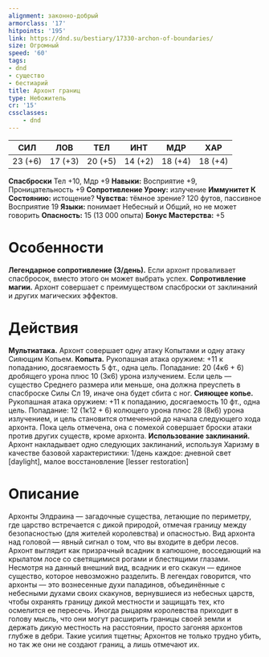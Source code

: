 ```yaml
---
alignment: законно-добрый
armorclass: '17'
hitpoints: '195'
link: https://dnd.su/bestiary/17330-archon-of-boundaries/
size: Огромный
speed: '60'
tags:
- dnd
- существо
- бестиарий
title: Архонт границ
type: Небожитель
cr: '15'
cssclasses:
    - dnd
---
```



| СИЛ | ЛОВ | ТЕЛ | ИНТ | МДР | ХАР |
|---|---|---|---|---|---|
| 23 (+6) | 17 (+3) | 20 (+5) | 14 (+2) | 18 (+4) | 18 (+4) |
**Спасброски** Тел +10, Мдр +9
**Навыки:** Восприятие +9, Проницательность +9
**Сопротивление Урону:** излучение
**Иммунитет К Состоянию:** истощение?
**Чувства:** тёмное зрение? 120 футов, пассивное Восприятие 19
**Языки:** понимает Небесный и Общий, но не может говорить
**Опасность:** 15 (13 000 опыта)
**Бонус Мастерства:** +5


# Особенности
**Легендарное сопротивление (3/день).** Если архонт проваливает спасбросок, вместо этого он может выбрать успех.
**Сопротивление магии.** Архонт совершает с преимуществом спасброски от заклинаний и других магических эффектов.


# Действия
**Мультиатака.** Архонт совершает одну атаку Копытами и одну атаку Сияющим Копьем.
**Копыта.** Рукопашная атака оружием: +11 к попаданию, досягаемость 5 фт., одна цель. Попадание: 20 (4к6 + 6) дробящего урона плюс 10 (3к6) урона излучением. Если цель — существо Среднего размера или меньше, она должна преуспеть в спасброске Силы Сл 19, иначе она будет сбита с ног.
**Сияющее копье.** Рукопашная атака оружием: +11 к попаданию, досягаемость 10 фт., одна цель. Попадание: 12 (1к12 + 6) колющего урона плюс 28 (8к6) урона излучением, и цель становится отмеченной до начала следующего хода архонта. Пока цель отмечена, она с помехой совершает броски атаки против других существ, кроме архонта.
**Использование заклинаний.** Архонт накладывает одно следующих заклинаний, используя Харизму в качестве базовой характеристики:
1/день каждое: дневной свет [daylight], малое восстановление [lesser restoration]


# Описание
 Архонты Элдраина — загадочные существа, летающие по периметру, где царство встречается с дикой природой, отмечая границу между безопасностью (для жителей королевства) и опасностью. Вид архонта над головой — явный сигнал о том, что вы входите в дебри лесов. Архонт выглядит как призрачный всадник в капюшоне, восседающий на крылатом лосе со светящимися рогами и блестящими глазами. Несмотря на данный внешний вид, всадник и его скакун — единое существо, которое невозможно разделить. В легендах говорится, что архонты — это вознесенные духи паладинов, объединённые с небесными духами своих скакунов, вернувшиеся из небесных царств, чтобы охранять границу дикой местности и защищать тех, кто осмелится ее пересечь. Иногда рыцарям королевства приходит в голову мысль, что они могут расширить границы своей земли и держать дикую местность на расстоянии, просто загоняя архонтов глубже в дебри. Такие усилия тщетны; Архонтов не только трудно убить, но так же они не создают границ, а лишь отмечают их.